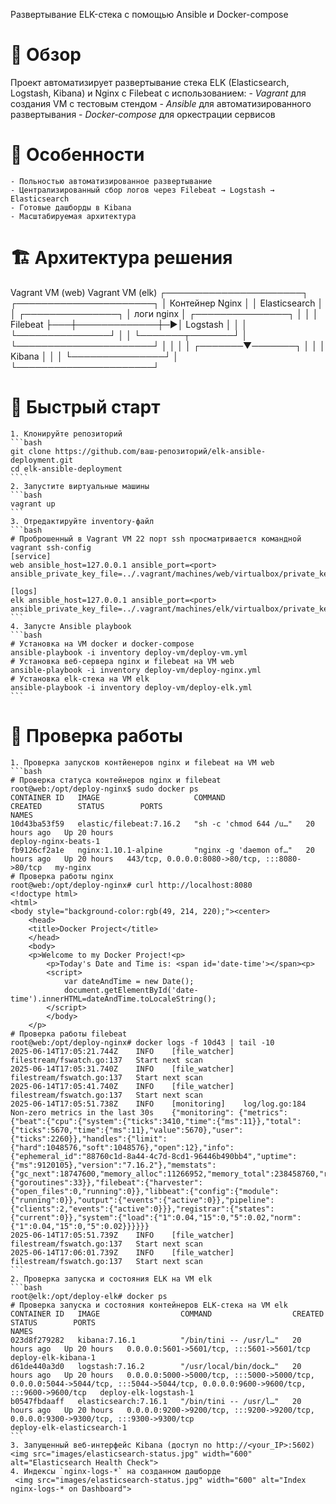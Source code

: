 Развертывание ELK-стека с помощью Ansible и Docker-compose

# 📌 Обзор
Проект автоматизирует развертывание стека ELK (Elasticsearch, Logstash, Kibana) и Nginx с Filebeat с использованием:
    - *Vagrant* для создания VM с тестовым стендом
    - *Ansible* для автоматизированного развертывания 
    - *Docker-compose* для оркестрации сервисов

# 🌟 Особенности
    - Польностью автоматизированное развертывание
    - Централизированный сбор логов через Filebeat → Logstash → Elasticsearch
    - Готовые дашборды в Kibana
    - Масштабируемая архитектура

# 🏗 Архитектура решения
Vagrant VM (web)                     Vagrant VM (elk)
┌──────────────────────┐             ┌──────────────────────┐
│  Контейнер Nginx     │             │  Elasticsearch       │
│  ┌───────────────┐   │  логи nginx │  ┌───────────────┐   │
│  │  Filebeat     ├───┼─────────────┼─►│  Logstash     │   │
│  └───────────────┘   │             │  └───────┬───────┘   │
└──────────────────────┘             │          │           │
                                     │  ┌───────▼───────┐   │
                                     │  │  Kibana       │   │
                                     │  └───────────────┘   │
                                     └──────────────────────┘


# 🚀 Быстрый старт
    1. Клонируйте репозиторий
    ```bash
    git clone https://github.com/ваш-репозиторий/elk-ansible-deployment.git
    cd elk-ansible-deployment
    ````
    2. Запустите виртуальные машины
    ```bash
    vagrant up
    ```
    3. Отредактируйте inventory-файл
    ```bash
    # Проброшенный в Vagrant VM 22 порт ssh просматривается командной vagrant ssh-config
    [service]
    web ansible_host=127.0.0.1 ansible_port=<port> ansible_private_key_file=../.vagrant/machines/web/virtualbox/private_key

    [logs]
    elk ansible_host=127.0.0.1 ansible_port=<port> ansible_private_key_file=../.vagrant/machines/elk/virtualbox/private_key
    ```
    4. Запусте Ansible playbook
    ```bash
    # Установка на VM docker и docker-compose
    ansible-playbook -i inventory deploy-vm/deploy-vm.yml
    # Установка веб-сервера nginx и filebeat на VM web 
    ansible-playbook -i inventory deploy-vm/deploy-nginx.yml 
    # Установка elk-стека на VM elk
    ansible-playbook -i inventory deploy-vm/deploy-elk.yml
    ```
# 🧪 Проверка работы
    1. Проверка запусков контйенеров nginx и filebeat на VM web
    ```bash
    # Проверка статуса контейнеров nginx и filebeat
    root@web:/opt/deploy-nginx$ sudo docker ps
    CONTAINER ID   IMAGE                     COMMAND                  CREATED        STATUS        PORTS                                            NAMES
    10d43ba53f59   elastic/filebeat:7.16.2   "sh -c 'chmod 644 /u…"   20 hours ago   Up 20 hours                                                    deploy-nginx-beats-1
    fb9126cf2a1e   nginx:1.10.1-alpine       "nginx -g 'daemon of…"   20 hours ago   Up 20 hours   443/tcp, 0.0.0.0:8080->80/tcp, :::8080->80/tcp   my-nginx
    # Проверка работы nginx
    root@web:/opt/deploy-nginx# curl http://localhost:8080
    <!doctype html>
    <html>
    <body style="background-color:rgb(49, 214, 220);"><center>
        <head>
        <title>Docker Project</title>
        </head>
        <body>
        <p>Welcome to my Docker Project!<p>
            <p>Today's Date and Time is: <span id='date-time'></span><p>
            <script>
                var dateAndTime = new Date();
                document.getElementById('date-time').innerHTML=dateAndTime.toLocaleString();
            </script>
            </body>
        </p>
    # Проверка работы filebeat
    root@web:/opt/deploy-nginx# docker logs -f 10d43 | tail -10
    2025-06-14T17:05:21.744Z	INFO	[file_watcher]	filestream/fswatch.go:137	Start next scan
    2025-06-14T17:05:31.740Z	INFO	[file_watcher]	filestream/fswatch.go:137	Start next scan
    2025-06-14T17:05:41.740Z	INFO	[file_watcher]	filestream/fswatch.go:137	Start next scan
    2025-06-14T17:05:51.738Z	INFO	[monitoring]	log/log.go:184	Non-zero metrics in the last 30s	{"monitoring": {"metrics": {"beat":{"cpu":{"system":{"ticks":3410,"time":{"ms":11}},"total":{"ticks":5670,"time":{"ms":11},"value":5670},"user":{"ticks":2260}},"handles":{"limit":{"hard":1048576,"soft":1048576},"open":12},"info":{"ephemeral_id":"88760c1d-8a44-4c7d-8cd1-96446b490bb4","uptime":{"ms":9120105},"version":"7.16.2"},"memstats":{"gc_next":18747600,"memory_alloc":11266952,"memory_total":238458760,"rss":118579200},"runtime":{"goroutines":33}},"filebeat":{"harvester":{"open_files":0,"running":0}},"libbeat":{"config":{"module":{"running":0}},"output":{"events":{"active":0}},"pipeline":{"clients":2,"events":{"active":0}}},"registrar":{"states":{"current":0}},"system":{"load":{"1":0.04,"15":0,"5":0.02,"norm":{"1":0.04,"15":0,"5":0.02}}}}}}
    2025-06-14T17:05:51.739Z	INFO	[file_watcher]	filestream/fswatch.go:137	Start next scan
    2025-06-14T17:06:01.739Z	INFO	[file_watcher]	filestream/fswatch.go:137	Start next scan
    ```
    2. Проверка запуска и состояния ELK на VM elk
    ```bash
    root@elk:/opt/deploy-elk# docker ps
    # Проверка запуска и состояния контейнеров ELK-стека на VM elk
    CONTAINER ID   IMAGE                  COMMAND                  CREATED        STATUS        PORTS                                                                                                                             NAMES
    023d8f279282   kibana:7.16.1          "/bin/tini -- /usr/l…"   20 hours ago   Up 20 hours   0.0.0.0:5601->5601/tcp, :::5601->5601/tcp                                                                                         deploy-elk-kibana-1
    d61de440a3d0   logstash:7.16.2        "/usr/local/bin/dock…"   20 hours ago   Up 20 hours   0.0.0.0:5000->5000/tcp, :::5000->5000/tcp, 0.0.0.0:5044->5044/tcp, :::5044->5044/tcp, 0.0.0.0:9600->9600/tcp, :::9600->9600/tcp   deploy-elk-logstash-1
    b0547fbdaaff   elasticsearch:7.16.1   "/bin/tini -- /usr/l…"   20 hours ago   Up 20 hours   0.0.0.0:9200->9200/tcp, :::9200->9200/tcp, 0.0.0.0:9300->9300/tcp, :::9300->9300/tcp                                              deploy-elk-elasticsearch-1
    ```
    3. Запущенный веб-интерфейс Kibana (доступ по http://<your_IP>:5602)
    <img src="images/elasticsearch-status.jpg" width="600" alt="Elasticsearch Health Check">
    4. Индексы `nginx-logs-*` на созданном дашборде
     <img src="images/elasticsearch-status.jpg" width="600" alt="Index nginx-logs-* on Dashboard">
    
